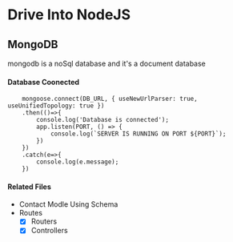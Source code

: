 # Drive Into NodeJS

## MongoDB

mongodb is a noSql database and it's a document database

#### Database Coonected

        mongoose.connect(DB_URL, { useNewUrlParser: true, useUnifiedTopology: true })
        .then(()=>{
            console.log('Database is connected');
            app.listen(PORT, () => {
                console.log(`SERVER IS RUNNING ON PORT ${PORT}`);
            })
        })
        .catch(e=>{
            console.log(e.message);
        })

#### Related Files
* Contact Modle Using Schema
* Routes 
    - [x] Routers
    - [x] Controllers